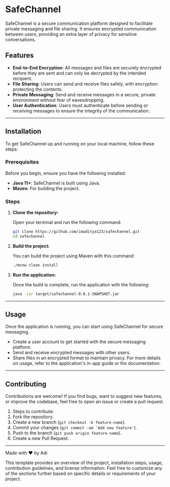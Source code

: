 # SafeChannel

SafeChannel is a secure communication platform designed to facilitate private messaging and file sharing. It ensures encrypted communication between users, providing an extra layer of privacy for sensitive conversations.

## Features

- **End-to-End Encryption**: All messages and files are securely encrypted before they are sent and can only be decrypted by the intended recipient.
- **File Sharing**: Users can send and receive files safely, with encryption protecting the contents.
- **Private Messaging**: Send and receive messages in a secure, private environment without fear of eavesdropping.
- **User Authentication**: Users must authenticate before sending or receiving messages to ensure the integrity of the communication.
----
## Installation

To get SafeChannel up and running on your local machine, follow these steps:

### Prerequisites

Before you begin, ensure you have the following installed:

- **Java 11+**: SafeChannel is built using Java.
- **Maven**: For building the project.

### Steps

1. **Clone the repository:**

   Open your terminal and run the following command:

   ```bash
   git clone https://github.com/imaditya123/safechannel.git
   cd safechannel

2. **Build the project:**

   You can build the project using Maven with this command:

   ```bash
   ./mvnw clean install

3. **Run the application:**

   Once the build is complete, run the application with the following:

   ```bash
   java -jar target/safechannel-0.0.1-SNAPSHOT.jar

---
## Usage

Once the application is running, you can start using SafeChannel for secure messaging.

* Create a user account to get started with the secure messaging platform.
* Send and receive encrypted messages with other users.
* Share files in an encrypted format to maintain privacy.
For more details on usage, refer to the application's in-app guide or the documentation.

---
## Contributing

Contributions are welcome! If you find bugs, want to suggest new features, or improve the codebase, feel free to open an issue or create a pull request.

1. Steps to contribute:
2. Fork the repository.
3. Create a new branch (`git checkout -b feature-name`).
4. Commit your changes (`git commit -am 'Add new feature'`).
5. Push to the branch (`git push origin feature-name`).
6. Create a new Pull Request.
---
Made with ❤️ by Adi

This template provides an overview of the project, installation steps, usage, contribution guidelines, and license information. Feel free to customize any of the sections further based on specific details or requirements of your project.
